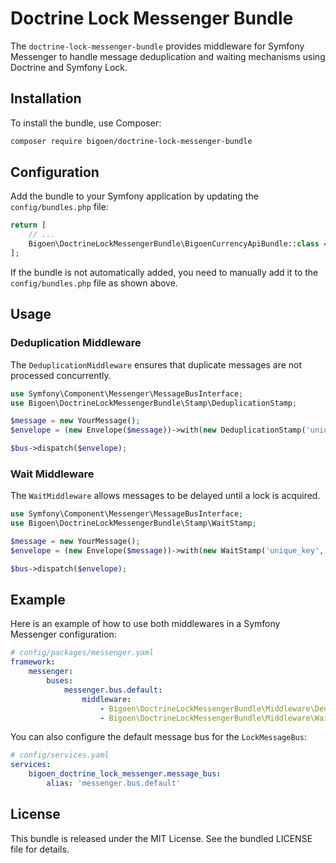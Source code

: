 # Doctrine Lock Messenger Bundle

The `doctrine-lock-messenger-bundle` provides middleware for Symfony Messenger to handle message deduplication and waiting mechanisms using Doctrine and Symfony Lock.

## Installation

To install the bundle, use Composer:

```bash
composer require bigoen/doctrine-lock-messenger-bundle
```

## Configuration

Add the bundle to your Symfony application by updating the `config/bundles.php` file:

```php
return [
    // ...
    Bigoen\DoctrineLockMessengerBundle\BigoenCurrencyApiBundle::class => ['all' => true],
];
```

If the bundle is not automatically added, you need to manually add it to the `config/bundles.php` file as shown above.

## Usage

### Deduplication Middleware

The `DeduplicationMiddleware` ensures that duplicate messages are not processed concurrently.

```php
use Symfony\Component\Messenger\MessageBusInterface;
use Bigoen\DoctrineLockMessengerBundle\Stamp\DeduplicationStamp;

$message = new YourMessage();
$envelope = (new Envelope($message))->with(new DeduplicationStamp('unique_key', 300));

$bus->dispatch($envelope);
```

### Wait Middleware

The `WaitMiddleware` allows messages to be delayed until a lock is acquired.

```php
use Symfony\Component\Messenger\MessageBusInterface;
use Bigoen\DoctrineLockMessengerBundle\Stamp\WaitStamp;

$message = new YourMessage();
$envelope = (new Envelope($message))->with(new WaitStamp('unique_key', 300));

$bus->dispatch($envelope);
```

## Example

Here is an example of how to use both middlewares in a Symfony Messenger configuration:

```yaml
# config/packages/messenger.yaml
framework:
    messenger:
        buses:
            messenger.bus.default:
                middleware:
                    - Bigoen\DoctrineLockMessengerBundle\Middleware\DeduplicationMiddleware
                    - Bigoen\DoctrineLockMessengerBundle\Middleware\WaitMiddleware
```

You can also configure the default message bus for the `LockMessageBus`:

```yaml
# config/services.yaml
services:
    bigoen_doctrine_lock_messenger.message_bus:
        alias: 'messenger.bus.default'
```

## License

This bundle is released under the MIT License. See the bundled LICENSE file for details.
```